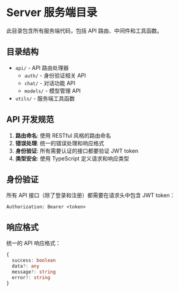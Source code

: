 # Server 服务端目录

此目录包含所有服务端代码，包括 API 路由、中间件和工具函数。

## 目录结构

- `api/` - API 路由处理器
  - `auth/` - 身份验证相关 API
  - `chat/` - 对话功能 API
  - `models/` - 模型管理 API
- `utils/` - 服务端工具函数

## API 开发规范

1. **路由命名**: 使用 RESTful 风格的路由命名
2. **错误处理**: 统一的错误处理和响应格式
3. **身份验证**: 所有需要认证的接口都要验证 JWT token
4. **类型安全**: 使用 TypeScript 定义请求和响应类型

## 身份验证

所有 API 接口（除了登录和注册）都需要在请求头中包含 JWT token：

```
Authorization: Bearer <token>
```

## 响应格式

统一的 API 响应格式：

```typescript
{
  success: boolean
  data?: any
  message?: string
  error?: string
}
```
